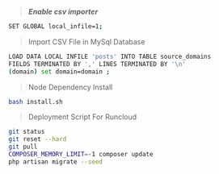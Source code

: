 > **_Enable csv importer_**

```bash
SET GLOBAL local_infile=1;
```

> Import CSV File in MySql Database

```bash
LOAD DATA LOCAL INFILE 'posts' INTO TABLE source_domains
FIELDS TERMINATED BY ',' LINES TERMINATED BY '\n'
(domain) set domain=domain ;
```

> Node Dependency Install

```bash
bash install.sh
```

> Deployment Script For Runcloud

```bash
git status
git reset --hard
git pull
COMPOSER_MEMORY_LIMIT=-1 composer update
php artisan migrate --seed
```
